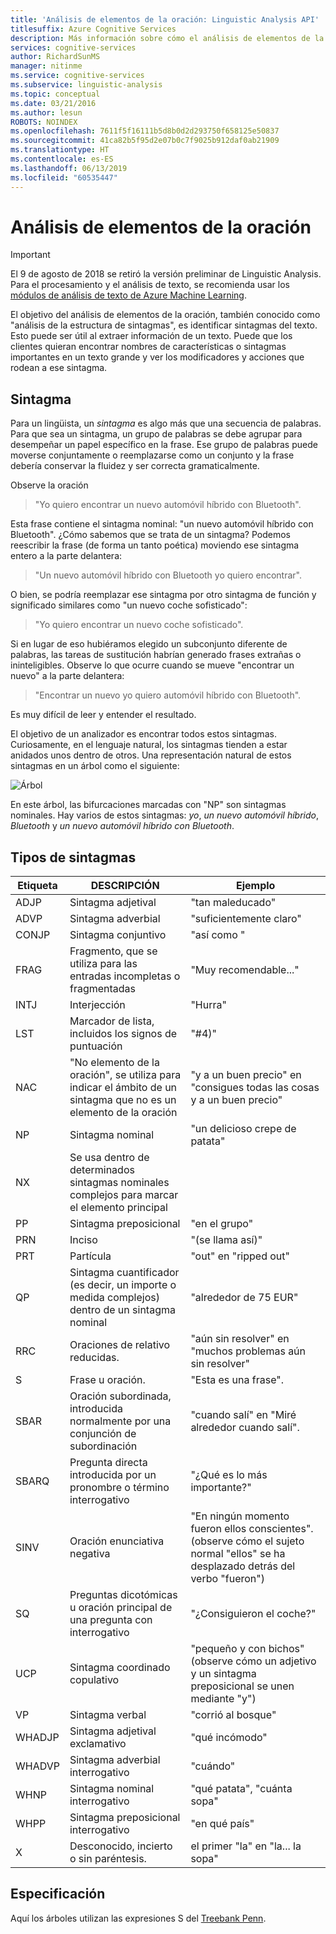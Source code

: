 ```yaml
---
title: 'Análisis de elementos de la oración: Linguistic Analysis API'
titlesuffix: Azure Cognitive Services
description: Más información sobre cómo el análisis de elementos de la oración, también conocido como "análisis de la estructura de sintagmas", identifica sintagmas del texto.
services: cognitive-services
author: RichardSunMS
manager: nitinme
ms.service: cognitive-services
ms.subservice: linguistic-analysis
ms.topic: conceptual
ms.date: 03/21/2016
ms.author: lesun
ROBOTS: NOINDEX
ms.openlocfilehash: 7611f5f16111b5d8b0d2d293750f658125e50837
ms.sourcegitcommit: 41ca82b5f95d2e07b0c7f9025b912daf0ab21909
ms.translationtype: HT
ms.contentlocale: es-ES
ms.lasthandoff: 06/13/2019
ms.locfileid: "60535447"
---
```

# <a name="constituency-parsing"></a>Análisis de elementos de la oración

> [!IMPORTANT]
> El 9 de agosto de 2018 se retiró la versión preliminar de Linguistic Analysis. Para el procesamiento y el análisis de texto, se recomienda usar los [módulos de análisis de texto de Azure Machine Learning](https://docs.microsoft.com/azure/machine-learning/studio-module-reference/text-analytics).

El objetivo del análisis de elementos de la oración, también conocido como "análisis de la estructura de sintagmas", es identificar sintagmas del texto.
Esto puede ser útil al extraer información de un texto.
Puede que los clientes quieran encontrar nombres de características o sintagmas importantes en un texto grande y ver los modificadores y acciones que rodean a ese sintagma.

## <a name="phrases"></a>Sintagma

Para un lingüista, un *sintagma* es algo más que una secuencia de palabras.
Para que sea un sintagma, un grupo de palabras se debe agrupar para desempeñar un papel específico en la frase.
Ese grupo de palabras puede moverse conjuntamente o reemplazarse como un conjunto y la frase debería conservar la fluidez y ser correcta gramaticalmente.

Observe la oración

> "Yo quiero encontrar un nuevo automóvil híbrido con Bluetooth".

Esta frase contiene el sintagma nominal: "un nuevo automóvil híbrido con Bluetooth".
¿Cómo sabemos que se trata de un sintagma?
Podemos reescribir la frase (de forma un tanto poética) moviendo ese sintagma entero a la parte delantera:

> "Un nuevo automóvil híbrido con Bluetooth yo quiero encontrar".

O bien, se podría reemplazar ese sintagma por otro sintagma de función y significado similares como "un nuevo coche sofisticado":

> "Yo quiero encontrar un nuevo coche sofisticado".

Si en lugar de eso hubiéramos elegido un subconjunto diferente de palabras, las tareas de sustitución habrían generado frases extrañas o ininteligibles.
Observe lo que ocurre cuando se mueve "encontrar un nuevo" a la parte delantera:

> "Encontrar un nuevo yo quiero automóvil híbrido con Bluetooth".

Es muy difícil de leer y entender el resultado.

El objetivo de un analizador es encontrar todos estos sintagmas.
Curiosamente, en el lenguaje natural, los sintagmas tienden a estar anidados unos dentro de otros.
Una representación natural de estos sintagmas en un árbol como el siguiente:

![Árbol](./Images/tree.png)

En este árbol, las bifurcaciones marcadas con "NP" son sintagmas nominales.
Hay varios de estos sintagmas: *yo*, *un nuevo automóvil híbrido*, *Bluetooth* y *un nuevo automóvil híbrido con Bluetooth*.

## <a name="phrase-types"></a>Tipos de sintagmas

| Etiqueta | DESCRIPCIÓN | Ejemplo |
|-------|-------------|---------|
|ADJP   | Sintagma adjetival | "tan maleducado" |
|ADVP   | Sintagma adverbial | "suficientemente claro" |
|CONJP  | Sintagma conjuntivo | "así como " |
|FRAG   | Fragmento, que se utiliza para las entradas incompletas o fragmentadas | "Muy recomendable..." |
|INTJ   | Interjección | "Hurra" |
|LST    | Marcador de lista, incluidos los signos de puntuación | "#4)" |
|NAC    | "No elemento de la oración", se utiliza para indicar el ámbito de un sintagma que no es un elemento de la oración |  "y a un buen precio" en "consigues todas las cosas y a un buen precio" |
|NP | Sintagma nominal | "un delicioso crepe de patata" |
|NX | Se usa dentro de determinados sintagmas nominales complejos para marcar el elemento principal| |
|PP | Sintagma preposicional| "en el grupo" |
|PRN    | Inciso| "(se llama así)" |
|PRT    | Partícula| "out" en "ripped out" |
|QP | Sintagma cuantificador (es decir, un importe o medida complejos) dentro de un sintagma nominal| "alrededor de 75 EUR" |
|RRC    | Oraciones de relativo reducidas.| "aún sin resolver" en "muchos problemas aún sin resolver" |
|S  | Frase u oración. | "Esta es una frase".
|SBAR   | Oración subordinada, introducida normalmente por una conjunción de subordinación | "cuando salí" en "Miré alrededor cuando salí".|
|SBARQ  | Pregunta directa introducida por un pronombre o término interrogativo | "¿Qué es lo más importante?" |
|SINV   | Oración enunciativa negativa | "En ningún momento fueron ellos conscientes". (observe cómo el sujeto normal "ellos" se ha desplazado detrás del verbo "fueron") |
|SQ | Preguntas dicotómicas u oración principal de una pregunta con interrogativo | "¿Consiguieron el coche?" |
|UCP    | Sintagma coordinado copulativo| "pequeño y con bichos" (observe cómo un adjetivo y un sintagma preposicional se unen mediante "y")|
|VP | Sintagma verbal | "corrió al bosque" |
|WHADJP | Sintagma adjetival exclamativo | "qué incómodo" |
|WHADVP | Sintagma adverbial interrogativo| "cuándo" |
|WHNP   | Sintagma nominal interrogativo| "qué patata", "cuánta sopa"|
|WHPP   | Sintagma preposicional interrogativo| "en qué país"|
|X  | Desconocido, incierto o sin paréntesis.| el primer "la" en "la... la sopa" |


## <a name="specification"></a>Especificación

Aquí los árboles utilizan las expresiones S del [Treebank Penn](https://catalog.ldc.upenn.edu/LDC99T42).
